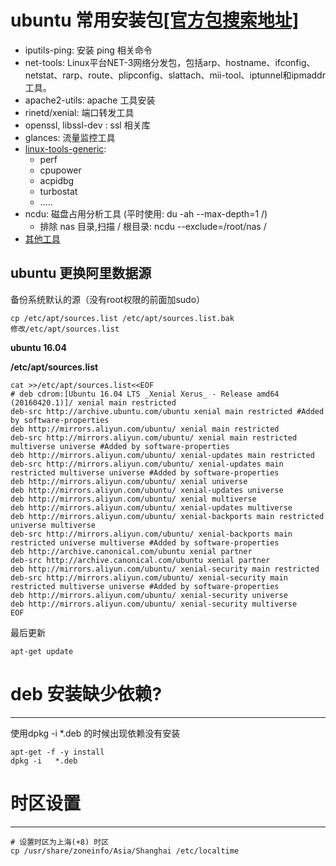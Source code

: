 ubuntu 常用安装包[[官方包搜索地址]](https://packages.ubuntu.com/)
=====

* iputils-ping: 安装 ping 相关命令
* net-tools:
    Linux平台NET-3网络分发包，包括arp、hostname、ifconfig、netstat、rarp、route、plipconfig、slattach、mii-tool、iptunnel和ipmaddr工具。
* apache2-utils: apache 工具安装
* rinetd/xenial: 端口转发工具
* openssl, libssl-dev : ssl 相关库
* glances: 流量监控工具
* [linux-tools-generic](https://packages.ubuntu.com/cosmic/amd64/linux-tools-4.18.0-10-generic/filelist): 
    * perf
    * cpupower
    * acpidbg
    * turbostat
    * .....
* ncdu: 磁盘占用分析工具 (平时使用: du -ah --max-depth=1 /)
   - 排除 nas 目录,扫描 / 根目录: ncdu --exclude=/root/nas /
* [其他工具](./tools/README.md)

ubuntu 更换阿里数据源
------

备份系统默认的源（没有root权限的前面加sudo）

    cp /etc/apt/sources.list /etc/apt/sources.list.bak
    修改/etc/apt/sources.list

**ubuntu 16.04**

**/etc/apt/sources.list**

    cat >>/etc/apt/sources.list<<EOF
    # deb cdrom:[Ubuntu 16.04 LTS _Xenial Xerus_ - Release amd64 (20160420.1)]/ xenial main restricted
    deb-src http://archive.ubuntu.com/ubuntu xenial main restricted #Added by software-properties
    deb http://mirrors.aliyun.com/ubuntu/ xenial main restricted
    deb-src http://mirrors.aliyun.com/ubuntu/ xenial main restricted multiverse universe #Added by software-properties
    deb http://mirrors.aliyun.com/ubuntu/ xenial-updates main restricted
    deb-src http://mirrors.aliyun.com/ubuntu/ xenial-updates main restricted multiverse universe #Added by software-properties
    deb http://mirrors.aliyun.com/ubuntu/ xenial universe
    deb http://mirrors.aliyun.com/ubuntu/ xenial-updates universe
    deb http://mirrors.aliyun.com/ubuntu/ xenial multiverse
    deb http://mirrors.aliyun.com/ubuntu/ xenial-updates multiverse
    deb http://mirrors.aliyun.com/ubuntu/ xenial-backports main restricted universe multiverse
    deb-src http://mirrors.aliyun.com/ubuntu/ xenial-backports main restricted universe multiverse #Added by software-properties
    deb http://archive.canonical.com/ubuntu xenial partner
    deb-src http://archive.canonical.com/ubuntu xenial partner
    deb http://mirrors.aliyun.com/ubuntu/ xenial-security main restricted
    deb-src http://mirrors.aliyun.com/ubuntu/ xenial-security main restricted multiverse universe #Added by software-properties
    deb http://mirrors.aliyun.com/ubuntu/ xenial-security universe
    deb http://mirrors.aliyun.com/ubuntu/ xenial-security multiverse
    EOF
    
最后更新

    apt-get update
    
# deb 安装缺少依赖?
------

使用dpkg -i *.deb 的时候出现依赖没有安装

    apt-get -f -y install 
    dpkg -i   *.deb
# 时区设置
-------

    # 设置时区为上海(+8) 时区
    cp /usr/share/zoneinfo/Asia/Shanghai /etc/localtime

